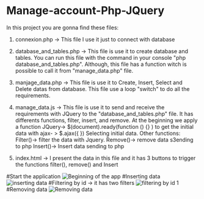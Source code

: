 # Manage-account-Php-JQuery
In this project you are gonna find these files: 
1. connexion.php -> This file I use it just to connect with database 
2. database_and_tables.php -> This file is use it to create database and tables. You can run this file with the command in your console "php database_and_tables.php".
Although, this file has a function witch is possible to call it from "manage_data.php" file.
3. manjage_data.php -> This file is use it to Create, Insert, Select and Delete datas from database. This file use a loop "switch" to do all the requirements. 

4. manage_data.js -> This file is use it to send and receive the requirements with JQuery to the "database_and_tables.php" file. It has differents functions, filter, insert, and remove. 
At the beginning we apply a function JQuery-> $(document).ready(function () {} ) to get the initial data with ajax- > $.ajax({ }) Selecting initial data.
Other functions: 
Filter()-> filter the data with Jquery.
Remove()-> remove data s3ending to php
Insert()-> Insert data sending to php 

5. index.html -> I present the data in this file and it has 3 buttons to trigger the functions filter(), remove() and Insert


#Start the application
![Beginning of the app](https://user-images.githubusercontent.com/38941153/228503483-ca2a78ae-d011-441e-a4ab-057398fae4e1.png)
#Inserting data
![inserting data](https://user-images.githubusercontent.com/38941153/228503616-9a30ac0a-0c8b-4287-92d9-17d40679e386.png)
#Filtering by id -> it has two filters
![filtering by id 1](https://user-images.githubusercontent.com/38941153/228503999-07011ad8-6a4e-4e10-8f60-1819d4322228.png)
#Removing data
![Removing data](https://user-images.githubusercontent.com/38941153/228504155-40bd28fb-e2a5-41ef-a4b2-61b02454256e.png)

